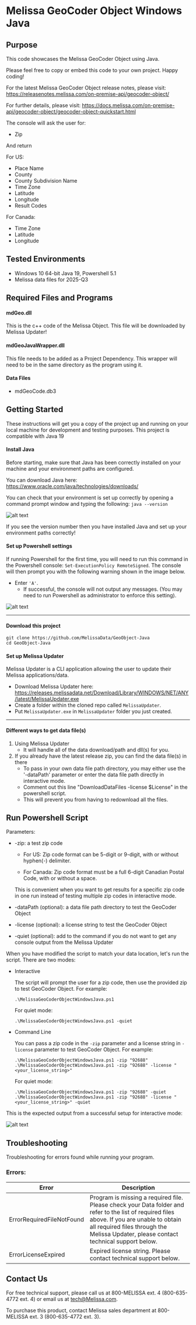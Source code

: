 # Melissa GeoCoder Object Windows Java

## Purpose

This code showcases the Melissa GeoCoder Object using Java.

Please feel free to copy or embed this code to your own project. Happy coding!

For the latest Melissa GeoCoder Object release notes, please visit: https://releasenotes.melissa.com/on-premise-api/geocoder-object/

For further details, please visit: https://docs.melissa.com/on-premise-api/geocoder-object/geocoder-object-quickstart.html

The console will ask the user for:

- Zip 

And return 

For US:

- Place Name
- County
- County Subdivision Name
- Time Zone
- Latitude
- Longitude
- Result Codes

For Canada:

- Time Zone
- Latitude
- Longitude

## Tested Environments

- Windows 10 64-bit Java 19, Powershell 5.1
- Melissa data files for 2025-Q3

## Required Files and Programs

#### mdGeo.dll

This is the c++ code of the Melissa Object. This file will be downloaded by Melissa Updater!

#### mdGeoJavaWrapper.dll

This file needs to be added as a Project Dependency.  This wrapper will need to be in the same directory as the program using it.

#### Data Files
- mdGeoCode.db3
 
## Getting Started
These instructions will get you a copy of the project up and running on your local machine for development and testing purposes.
This project is compatible with Java 19

#### Install Java
Before starting, make sure that Java has been correctly installed on your machine and your environment paths are configured. 

You can download Java here: 
https://www.oracle.com/java/technologies/downloads/

You can check that your environment is set up correctly by opening a command prompt window and typing the following:
`java --version`

![alt text](/screenshots/java_version.PNG)

If you see the version number then you have installed Java and set up your environment paths correctly!

#### Set up Powershell settings
If running Powershell for the first time, you will need to run this command in the Powershell console: `Set-ExecutionPolicy RemoteSigned`.
The console will then prompt you with the following warning shown in the image below. 
 - Enter `'A'`. 
 	- If successful, the console will not output any messages. (You may need to run Powershell as administrator to enforce this setting).
	
 ![alt text](/screenshots/powershell_executionpolicy.png)

----------------------------------------

#### Download this project
```
git clone https://github.com/MelissaData/GeoObject-Java
cd GeoObject-Java
```

#### Set up Melissa Updater 
Melissa Updater is a CLI application allowing the user to update their Melissa applications/data. 

- Download Melissa Updater here: <https://releases.melissadata.net/Download/Library/WINDOWS/NET/ANY/latest/MelissaUpdater.exe>
- Create a folder within the cloned repo called `MelissaUpdater`.
- Put `MelissaUpdater.exe` in `MelissaUpdater` folder you just created.

----------------------------------------

#### Different ways to get data file(s)
1.  Using Melissa Updater
    - It will handle all of the data download/path and dll(s) for you. 
2.  If you already have the latest release zip, you can find the data file(s) in there
	- To pass in your own data file path directory, you may either use the '-dataPath' parameter or enter the data file path directly in interactive mode.
	- Comment out this line "DownloadDataFiles -license $License" in the powershell script.
	- This will prevent you from having to redownload all the files.
	
## Run Powershell Script
Parameters:
- -zip: a test zip code

   - For US: Zip code format can be 5-digit or 9-digit, with or without hyphen(-) delimiter.

   - For Canada: Zip code format must be a full 6-digit Canadian Postal Code, with or without a space.

  This is convenient when you want to get results for a specific zip code in one run instead of testing multiple zip codes in interactive mode.

- -dataPath (optional): a data file path directory to test the GeoCoder Object
- -license (optional): a license string to test the GeoCoder Object
- -quiet (optional): add to the command if you do not want to get any console output from the Melissa Updater

When you have modified the script to match your data location, let's run the script.
There are two modes:
- Interactive

    The script will prompt the user for a zip code, then use the provided zip to test GeoCoder Object. For example:
    ```
    .\MelissaGeoCoderObjectWindowsJava.ps1
    ```
    For quiet mode:
    ```
    .\MelissaGeoCoderObjectWindowsJava.ps1 -quiet
    ```
- Command Line

    You can pass a zip code in the ```-zip``` parameter and a license string in ```-license``` parameter to test GeoCoder Object. For example:
    ```
    .\MelissaGeoCoderObjectWindowsJava.ps1 -zip "92688"
    .\MelissaGeoCoderObjectWindowsJava.ps1 -zip "92688" -license "<your_license_string>"
    ```
    For quiet mode:
    ```
    .\MelissaGeoCoderObjectWindowsJava.ps1 -zip "92688" -quiet
    .\MelissaGeoCoderObjectWindowsJava.ps1 -zip "92688" -license "<your_license_string>" -quiet
    ```
This is the expected output from a successful setup for interactive mode:


![alt text](/screenshots/output.png)

## Troubleshooting
Troubleshooting for errors found while running your program.

### Errors:
| Error      | Description |
| ----------- | ----------- |
| ErrorRequiredFileNotFound      | Program is missing a required file. Please check your Data folder and refer to the list of required files above. If you are unable to obtain all required files through the Melissa Updater, please contact technical support below. |
| ErrorLicenseExpired   | Expired license string. Please contact technical support below. |


## Contact Us
For free technical support, please call us at 800-MELISSA ext. 4
(800-635-4772 ext. 4) or email us at tech@Melissa.com.

To purchase this product, contact Melissa sales department at
800-MELISSA ext. 3 (800-635-4772 ext. 3).
